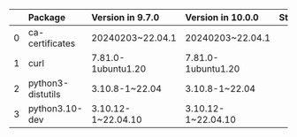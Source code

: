 <!-- markdown-link-check-disable -->

|    | Package           | Version in 9.7.0   | Version in 10.0.0   | Status   |
|---:|:------------------|:-------------------|:--------------------|:---------|
|  0 | ca-certificates   | 20240203~22.04.1   | 20240203~22.04.1    |          |
|  1 | curl              | 7.81.0-1ubuntu1.20 | 7.81.0-1ubuntu1.20  |          |
|  2 | python3-distutils | 3.10.8-1~22.04     | 3.10.8-1~22.04      |          |
|  3 | python3.10-dev    | 3.10.12-1~22.04.10 | 3.10.12-1~22.04.10  |          |